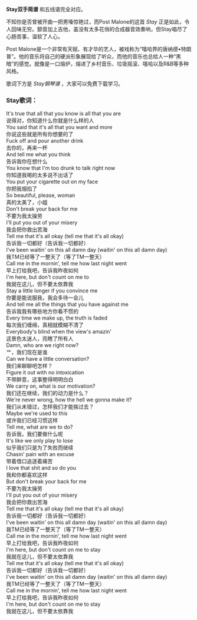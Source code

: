 

**Stay双手简谱** 和五线谱完全对应。

不知你是否曾被开曲一把男嗓惊艳过，而Post Malone的这首 _Stay_
正是如此，令人回味无穷。颤音加上吉他，虽没有太多花俏的合成器音效奏响，但Stay唱尽了心肠苦事，温软了人心。

Post
Malone是一个非常有天赋、有才华的艺人，被戏称为“嘻哈界的唐纳德•特朗普”。他的音乐将自己的硬派形象展现给了听众，而他的音乐也总给人一种“黑暗”的感觉。就像是一口熔炉，熔进了乡村音乐、垃圾摇滚、嘻哈以及R&B等多种风格。

歌词下方是 _Stay钢琴谱_ ，大家可以免费下载学习。

### Stay歌词：

It's true that all that you know is all that you are  
说得对，你知道什么你就是什么样的人  
You said that it's all that you want and more  
你说这些就是所有你想要的了  
Fuck off and pour another drink  
去你的，再来一杯  
And tell me what you think  
告诉我你在想什么  
You know that I'm too drunk to talk right now  
你知道我喝的太多说不出话了  
You put your cigarette out on my face  
你把我烟掐了  
So beautiful, please, woman  
真的太美了，小姐  
Don't break your back for me  
不要为我太操劳  
I'll put you out of your misery  
我会把你救出苦海  
Tell me that it's all okay (tell me that it's all okay)  
告诉我一切都好（告诉我一切都好）  
I've been waitin' on this all damn day (waitin' on this all damn day)  
我TM已经等了一整天了（等了TM一整天）  
Call me in the mornin', tell me how last night went  
早上打给我吧，告诉我昨夜如何  
I'm here, but don't count on me to  
我就在这儿，但不要太依靠我  
Stay a little longer if you convince me  
你要是能说服我，我会多待一会儿  
And tell me all the things that you have against me  
告诉我我有哪些地方你看不惯的  
Every time we make up, the truth is faded  
每次我们缠绵，真相就模糊不清了  
Everybody's blind when the view's amazin'  
这景色太迷人，亮瞎了所有人  
Damn, who are we right now?  
艹，我们现在是谁  
Can we have a little conversation?  
我们来聊聊吧怎样？  
Figure it out with no intoxication  
不带醉意，这事整得明明白白  
We carry on, what is our motivation?  
我们还在继续，我们的动力是什么？  
We're never wrong, how the hell we gonna make it?  
我们从未错过，怎样我们才能挨过去？  
Maybe we're used to this  
或许我们已经习惯这样  
Tell me, what are we to do?  
告诉我，我们要做什么呢  
It's like we only play to lose  
似乎我们只是为了失败而继续  
Chasin' pain with an excuse  
带着借口追逐着痛苦  
I love that shit and so do you  
我和你都喜欢这样  
But don't break your back for me  
不要为我太操劳  
I'll put you out of your misery  
我会把你救出苦海  
Tell me that it's all okay (tell me that it's all okay)  
告诉我一切都好（告诉我一切都好）  
I've been waitin' on this all damn day (waitin' on this all damn day)  
我TM已经等了一整天了（等了TM一整天）  
Call me in the mornin', tell me how last night went  
早上打给我吧，告诉我昨夜如何  
I'm here, but don't count on me to stay  
我就在这儿，但不要太依靠我  
Tell me that it's all okay (tell me that it's all okay)  
告诉我一切都好（告诉我一切都好）  
I've been waitin' on this all damn day (waitin' on this all damn day)  
我TM已经等了一整天了（等了TM一整天）  
Call me in the mornin', tell me how last night went  
早上打给我吧，告诉我昨夜如何  
I'm here, but don't count on me to stay  
我就在这儿，但不要太依靠我

